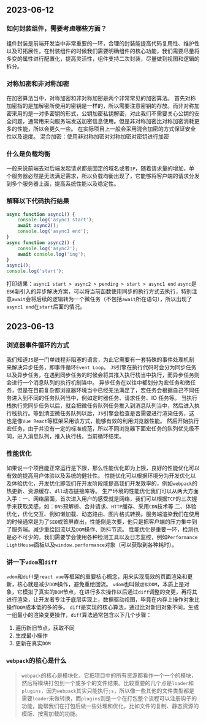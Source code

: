 ## 2023-06-12

### 如何封装组件，需要考虑哪些方面？

组件封装是前端开发当中非常重要的一环，合理的封装能提高代码复用性、维护性以及可拓展性，在封装组件的时候我们需要明确组件的核心功能，我们需要尽量将多变的属性进行配置化，提高灵活性，组件支持二次封装，尽量做到视图和逻辑的拆分。

### 对称加密和非对称加密

在加密算法当中，对称加密和非对称加密是两个非常常见的加密算法。
首先对称加密指的是加解密所使用的密钥是一样的，所以需要注意密钥的存放。而非对称加密采用的是一对多密钥的形式，公钥加密私钥解密，对此我们不需要关心公钥的安全问题，通常用来向服务端发送加密信息使用。但是非对称加密比对称加密消耗更多的性能，所以会更久一些。
在实际项目上一般会采用混合加密的方式保证安全性以及速度。
混合加密：使用非对称加密对对称加密对密钥进行加密

### 什么是负载均衡

一般来说前端去对后端发起请求都是固定的域名或者`IP`，随着请求量的增加，单个服务器必然是无法满足需求，所以负载均衡出现了，它能够将客户端的请求分发到多个服务器上面，提高系统性能以及稳定性。

### 解释以下代码执行结果

```javascript
async function async1() {
	console.log('async1 start');
	await async2();
	console.log('async1 end');
}
async function async2() {
	console.log('async2');
	await console.log('ing');
}
async1();
console.log('start');
```

打印结果：`async1 start > async2 > pending > start > async1 end`
`async`是`ES6`新引入的异步解决方案，可以将当前函数使用同步的执行方式去执行，特别注意`await`会将后续的逻辑转为一个微任务（不包括`await`所在语句），所以出现了`async1 end`在`start`后面的情况。

## 2023-06-13

### 浏览器事件循环的方式

我们知道`JS`是一门单线程非阻塞的语言，为此它需要有一套特殊的事件处理机制来解决异步任务，即事件循环`Event Loop`。
`JS`引擎在执行代码时会分为同步任务以及异步任务，在遇到同步任务的时候会将其推入执行栈当中执行，而异步任务则会进行一个消息队列的执行机制当中。
异步任务在以往中都划分为宏任务和微任务，但是在目前复杂都浏览器环境当中已经无法满足了，宏任务会根据自己不同任务进入到不同的任务队列当中，例如定时器任务、请求任务、IO 任务等。
当执行栈执行完同步任务以后，就会把微任务队列任务推入到消息队列当中，然后进入执行栈执行。等到清空微任务队列以后，`JS`引擎会检查是否需要进行渲染任务，这也是像`Vue React`等框架采用该方式，能够有效的利用浏览器性能。
然后开始执行宏任务，由于并没有一定的标准规范，所以不同浏览器下面宏任务的队列优先级不同，进入消息队列，推入执行栈，当前循环结束。

### 性能优化

如果说一个项目能正常运行是下限，那么性能优化即为上限，良好的性能优化可以有效的提高用户体验以及系统的健壮性。
性能优化可以根据环境分为开发优化以及体验优化，开发优化即我们在开发阶段能提高我们开发效率的，例如`webpack`的热更新、资源缓存、`dll`动态链接库等。
生产环境的性能优化我们可以从两大方面入手：一、网络层面，首次进入用户的感受就是网络，我们可以根据`TCP`的三次握手来获取灵感，如：`DNS`预解析、合并请求、`HTTP`缓存、采用`CDN`技术等
二、体验优化，优化交互、例如懒加载、动态路由、图片格式转换。服务端渲染我们在使用的时候通常是为了`SEO`或首屏直出，性能倒是次要，他只是把客户端的压力集中到了服务端。减少重绘回流以及`DOM`操作、防抖节流。
性能优化是重要一环，检测也是必不可少的，我们需要学会使用各种检测工具以及日志监控，例如`Performance LightHouse`面板以及`window.performance`对象（可以获取到各种耗时）。

### 讲一下`vdom`和`diff`

`vdom`和`diff`是`react vue`等框架的重要核心概念，用来实现高效的页面渲染和更新，核心就是减少`DOM`操作，避免重绘回流。
`vdom`也叫做`虚拟DOM`，本质上是对象，它模拟了真实的`DOM`节点，在进行多次操作以后通过`diff`调整的变更，再将其进行渲染，让开发者专注于底层实现上，数据驱动视图，毕竟在内存上操作对象比操作`DOM`成本低的多的多。
`diff`是实现的核心算法，通过比对新旧对象不同，生成一组最小的渲染变更操作，`diff`算法通常包含以下几个步骤：

1. 遍历新旧节点，获取不同
2. 生成最小操作
3. 更新在真实`DOM`

### `webpack`的核心是什么
> `webpack`的核心是模块化，它把项目中的所有资源都看作一个一个的模块，然后将模块打包到一个或多个的文件结果。比较重要的几个点是`loader`和`plugins`，因为`webpack`其实只能执行`js`，所以像一些其他的文件类型都是需要`loader`来做转换，而`plugins`则是一个在打包整个流程可以注册钩子的功能，能帮我们在打包后做一些处理和优化，比如文件的复制、静态资源的模版、按需加载的功能。